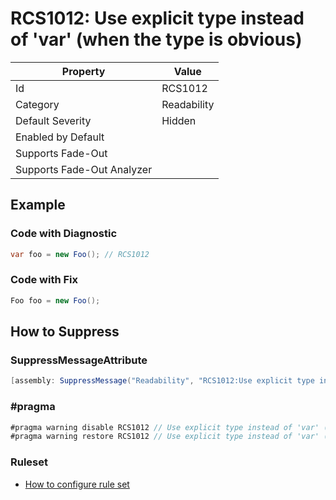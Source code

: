 # RCS1012: Use explicit type instead of 'var' \(when the type is obvious\)

| Property | Value |
| -------- | ----- |
| Id | RCS1012 |
| Category | Readability |
| Default Severity | Hidden |
| Enabled by Default |  |
| Supports Fade\-Out |  |
| Supports Fade\-Out Analyzer |  |

## Example

### Code with Diagnostic

```csharp
var foo = new Foo(); // RCS1012
```

### Code with Fix

```csharp
Foo foo = new Foo();
```

## How to Suppress

### SuppressMessageAttribute

```csharp
[assembly: SuppressMessage("Readability", "RCS1012:Use explicit type instead of 'var' (when the type is obvious).", Justification = "<Pending>")]
```

### \#pragma

```csharp
#pragma warning disable RCS1012 // Use explicit type instead of 'var' (when the type is obvious).
#pragma warning restore RCS1012 // Use explicit type instead of 'var' (when the type is obvious).
```

### Ruleset

* [How to configure rule set](../HowToConfigureAnalyzers.md)
